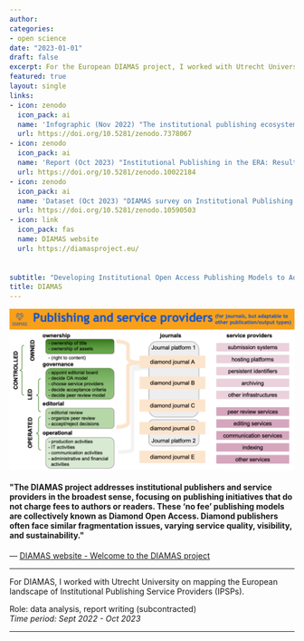 ```yaml
---
author: 
categories:
- open science
date: "2023-01-01"
draft: false
excerpt: For the European DIAMAS project, I worked with Utrecht University on mapping the European landscape of Institutional Publishing Service Providers.
featured: true
layout: single
links:
- icon: zenodo
  icon_pack: ai
  name: 'Infographic (Nov 2022) "The institutional publishing ecosystem, publishing and service providers: scope and concepts for DIAMAS"'
  url: https://doi.org/10.5281/zenodo.7378067
- icon: zenodo
  icon_pack: ai
  name: 'Report (Oct 2023) "Institutional Publishing in the ERA: Results from the DIAMAS survey"'
  url: https://doi.org/10.5281/zenodo.10022184
- icon: zenodo
  icon_pack: ai
  name: 'Dataset (Oct 2023) "DIAMAS survey on Institutional Publishing - aggregated data"'
  url: https://doi.org/10.5281/zenodo.10590503
- icon: link
  icon_pack: fas
  name: DIAMAS website
  url: https://diamasproject.eu/
  

subtitle: "Developing Institutional Open Access Publishing Models to Advance Scholarly Communication"
title: DIAMAS
---
```


![Publishing ecosystem](diamas_scoping_ecosystem.png "Publishing ecosystem")

#### "The DIAMAS project addresses institutional publishers and service providers in the broadest sense, focusing on publishing initiatives that do not charge fees to authors or readers. These ‘no fee’ publishing models are collectively known as Diamond Open Access. Diamond publishers often face similar fragmentation issues, varying service quality, visibility, and sustainability."


— [DIAMAS website - Welcome to the DIAMAS project](https://diamasproject.eu/)

---

For DIAMAS, I worked with Utrecht University on mapping the European landscape of Institutional Publishing Service Providers (IPSPs).

Role: data analysis, report writing (subcontracted)  
*Time period: Sept 2022 - Oct 2023*

---

